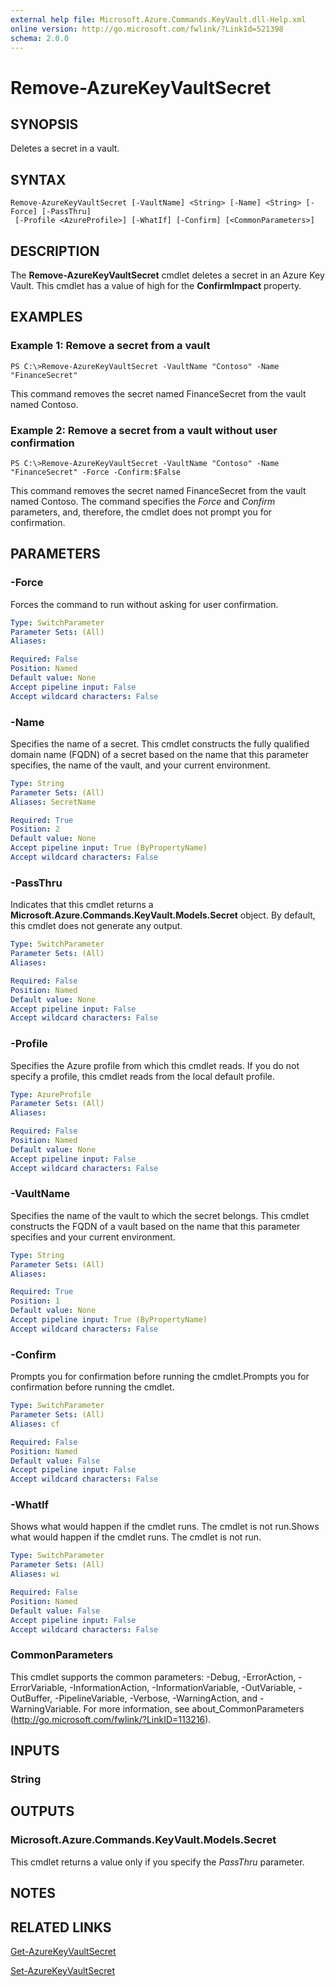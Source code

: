 ```yaml
---
external help file: Microsoft.Azure.Commands.KeyVault.dll-Help.xml
online version: http://go.microsoft.com/fwlink/?LinkId=521398
schema: 2.0.0
---
```


# Remove-AzureKeyVaultSecret

## SYNOPSIS
Deletes a secret in a vault.

## SYNTAX

```
Remove-AzureKeyVaultSecret [-VaultName] <String> [-Name] <String> [-Force] [-PassThru]
 [-Profile <AzureProfile>] [-WhatIf] [-Confirm] [<CommonParameters>]
```

## DESCRIPTION
The **Remove-AzureKeyVaultSecret** cmdlet deletes a secret in an Azure Key Vault.
This cmdlet has a value of high for the **ConfirmImpact** property.

## EXAMPLES

### Example 1: Remove a secret from a vault
```
PS C:\>Remove-AzureKeyVaultSecret -VaultName "Contoso" -Name "FinanceSecret"
```

This command removes the secret named FinanceSecret from the vault named Contoso.

### Example 2: Remove a secret from a vault without user confirmation
```
PS C:\>Remove-AzureKeyVaultSecret -VaultName "Contoso" -Name "FinanceSecret" -Force -Confirm:$False
```

This command removes the secret named FinanceSecret from the vault named Contoso.
The command specifies the *Force* and *Confirm* parameters, and, therefore, the cmdlet does not prompt you for confirmation.

## PARAMETERS

### -Force
Forces the command to run without asking for user confirmation.

```yaml
Type: SwitchParameter
Parameter Sets: (All)
Aliases: 

Required: False
Position: Named
Default value: None
Accept pipeline input: False
Accept wildcard characters: False
```

### -Name
Specifies the name of a secret.
This cmdlet constructs the fully qualified domain name (FQDN) of a secret based on the name that this parameter specifies, the name of the vault, and your current environment.

```yaml
Type: String
Parameter Sets: (All)
Aliases: SecretName

Required: True
Position: 2
Default value: None
Accept pipeline input: True (ByPropertyName)
Accept wildcard characters: False
```

### -PassThru
Indicates that this cmdlet returns a **Microsoft.Azure.Commands.KeyVault.Models.Secret** object.
By default, this cmdlet does not generate any output.

```yaml
Type: SwitchParameter
Parameter Sets: (All)
Aliases: 

Required: False
Position: Named
Default value: None
Accept pipeline input: False
Accept wildcard characters: False
```

### -Profile
Specifies the Azure profile from which this cmdlet reads.
If you do not specify a profile, this cmdlet reads from the local default profile.

```yaml
Type: AzureProfile
Parameter Sets: (All)
Aliases: 

Required: False
Position: Named
Default value: None
Accept pipeline input: False
Accept wildcard characters: False
```

### -VaultName
Specifies the name of the vault to which the secret belongs.
This cmdlet constructs the FQDN of a vault based on the name that this parameter specifies and your current environment.

```yaml
Type: String
Parameter Sets: (All)
Aliases: 

Required: True
Position: 1
Default value: None
Accept pipeline input: True (ByPropertyName)
Accept wildcard characters: False
```

### -Confirm
Prompts you for confirmation before running the cmdlet.Prompts you for confirmation before running the cmdlet.

```yaml
Type: SwitchParameter
Parameter Sets: (All)
Aliases: cf

Required: False
Position: Named
Default value: False
Accept pipeline input: False
Accept wildcard characters: False
```

### -WhatIf
Shows what would happen if the cmdlet runs.
The cmdlet is not run.Shows what would happen if the cmdlet runs.
The cmdlet is not run.

```yaml
Type: SwitchParameter
Parameter Sets: (All)
Aliases: wi

Required: False
Position: Named
Default value: False
Accept pipeline input: False
Accept wildcard characters: False
```

### CommonParameters
This cmdlet supports the common parameters: -Debug, -ErrorAction, -ErrorVariable, -InformationAction, -InformationVariable, -OutVariable, -OutBuffer, -PipelineVariable, -Verbose, -WarningAction, and -WarningVariable. For more information, see about_CommonParameters (http://go.microsoft.com/fwlink/?LinkID=113216).

## INPUTS

### String

## OUTPUTS

### Microsoft.Azure.Commands.KeyVault.Models.Secret
This cmdlet returns a value only if you specify the *PassThru* parameter.

## NOTES

## RELATED LINKS

[Get-AzureKeyVaultSecret](.\Get-AzureKeyVaultSecret.md)

[Set-AzureKeyVaultSecret](.\Set-AzureKeyVaultSecret.md)

